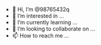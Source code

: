 - 👋 Hi, I’m @98765432q
- 👀 I’m interested in ...
- 🌱 I’m currently learning ...
- 💞️ I’m looking to collaborate on ...
- 📫 How to reach me ...

<!---
98765432q/98765432q is a ✨ special ✨ repository because its `README.md` (this file) appears on your GitHub profile.
You can click the Preview link to take a look at your changes.
--->
